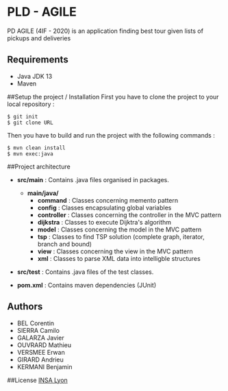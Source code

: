 # PLD - AGILE
PD AGILE (4IF - 2020) is an application finding best tour given lists of pickups and deliveries

## Requirements
- Java JDK 13
- Maven

##Setup the project / Installation
First you have to clone the project to your local repository :
```
$ git init
$ git clone URL
```

Then you have to build and run the project with the following commands :
```
$ mvn clean install
$ mvn exec:java
```
##Project architecture
- **src/main** : Contains .java files organised in packages.
    - **main/java/**
        - **command** : Classes concerning memento pattern
        - **config** : Classes encapsulating global variables
        - **controller** : Classes concerning the controller in the MVC pattern
        - **dijkstra** : Classes to execute Dijktra's algorithm
        - **model** : Classes concerning the model in the MVC pattern            
        - **tsp** : Classes to find TSP solution (complete graph, iterator, branch and bound)
        - **view** : Classes concerning the view in the MVC pattern
        - **xml** : Classes to parse XML data into intelligble structures 

- **src/test** : Contains .java files of the test classes.
- **pom.xml** : Contains maven dependencies (JUnit)


## Authors
- BEL Corentin
- SIERRA Camilo
- GALARZA Javier
- OUVRARD Mathieu
- VERSMEE Erwan
- GIRARD Andrieu
- KERMANI Benjamin

##License
[INSA Lyon](https://www.insa-lyon.fr/)

